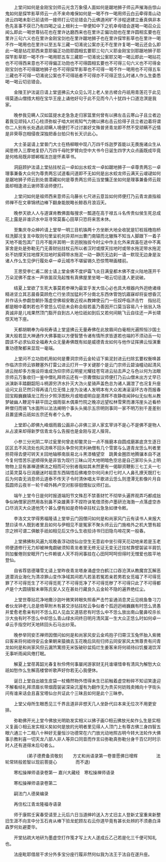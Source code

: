 <!-- { "loadSidebar": true } -->
　　上堂问如何是金刚宝剑师云光含万象侵人面如何是踞地狮子师云声摧海岳惊山鬼如何是探竿影草师云一点不来命难保如何是一喝不作一喝用师云白云牵得青山动进云四喝未彰已前请师一接师打云切忌错会乃云佛道闲旷不涉程途建立垂真俱非本色先圣事不获已乃有四喝之设上根利士一举便知中下之机幸毋错会遂喝一喝召众云闻么即此一喝世尊拈花也在里许达磨西来也在里许正偏功勋也在里许圆相玄要也在里许三句六义也在里许金刚宝剑也在里许踞地狮子也在里许探竿影草也在里许一喝不作一喝用也在里许以至五车三藏一切淆讹公案亦无不在里许复喝一喝云还会么即此一喝是拈花耶西来意耶偏正功勋耶圆相玄要耶三句六义耶金刚宝剑耶踞地狮子耶探竿影草耶一喝不作一喝用耶五车三藏耶一切淆讹公案耶又喝一喝云即此一喝拈花也不可得西来意也不可得偏正功勋也不可得圆相玄要也不可得三句六义也不可得金刚宝剑也不可得踞地狮子也不可得探竿影草也不可得一喝不作一喝用也不可得五车三藏也不可得一切淆讹公案也不可得祇者不可得亦不可得正恁么时诸人作么生委悉喝一喝云切忌错会。

　　金陵王护法诞日请上堂竖拂云大众见么河上老人坐古槎合丹祇用青莲花于此见得莫道山僧措大相在宝华王座上诵他好句于此不见而今八十犹四十口道沧溟是我家。

　　晚参我见瞒人汉如篮提水走急急走归家篮里何曾有以拂左击云寒山子且立者边着我见顽钝人灯心柱须弥蚁子啮大树焉知气力微以拂右击云拾得子且立者边着将谓你二人别有长处遇此顽瞒人境便打不过讨甚好文殊普贤青龙即不然不受顽瞒不近情是非荣辱岂相侵夜深独把香台拍只有长天识此心。

　　大士圣诞请上堂普门大士在杨柳眼中现八万四千烁迦罗首能以无畏施诸众生从闻思修入三摩地复舒八万四千母陀罗臂向空中大书今日诞生四字大众点画既成毕竟是何格局既非邯郸楷法岂是怀素草书。

　　洞庭顾护法请上堂拈拄杖云一卓如出水蛟龙一卓如踞地狮子一卓尊贵两忘一卓理事兼备大众何为尊贵两忘试道看问道即不无如何是出水蛟龙师云满天云叆叇如何是踞地狮子师云到处兽潜藏如何是尊贵两忘师云当堂慵正坐如何是理事兼备师云觌面却相逢进云谢师答话师便打。

　　上堂问如何是祖师西来意师云乌藤长七尺进云意旨如何师便打乃云青龙直指祖师禅不在文章锦绣边棒下翻身能脱略长鲸吞月浪滔天。

　　晚参天欲人人与道谋肯教佛面每搜求一瓢道在高于禄五斗名传贵似侯生死总成花上露是非谁识水中沤寻常莫畜心田草只恐将来苦未休。

　　至集庆寺众绅衿请上堂举一明三目机铢两十方坐断大地全收犹是钉桩摇橹抱桥柱洗脚况复言中取则句里呈机何异郑州出曹门南辕而北辙殊不知当人脚跟下一着子天地不能包其广日月不能并其明一言迥脱独拔今时尘中作主化外来宾虽在途中不离家舍是处是弥勒无门无善财拈拄杖云所以者汉时或撑天拄地时或带水拖泥带水拖泥处不妨撑天拄地撑天拄地时奚碍带水拖泥一动一静历无边刹一语一默现无边身是汝诸人作么生见伊行履处卓一卓云城市不堪留锡久恐惊莺啭画楼前。

　　王思受李仁甫二居士请上堂金佛不度炉霜飞炎日满皇都木佛不度火陆地莲开千万朵泥佛不度水一声铁笛双凫起惟有真佛屋里坐喝一喝云切忌逢人更说破。

　　结夏上堂欲了生死大事莫若参禅为最宜乎发大信心必也具大根器内外迥绝诸缘精进坚立其志晨昏莫顾危亡行坐须加猛利不分南北东西休管饱饥寤寐却将妄想昏沉并作话头参觑忽朝扑落虚空佛祖安敢近视从教婢使云门一任奴呼临济击竹　指拈花都是眼中着刺若也不曾恁么切忌未会称会般若虽乃善因开口莫当容易八十翁翁入场真诚非是儿戏果然顶门豁开自到古人地位祇如到后又若何间眺飞云自往还一声长啸惊天地下座。

　　天都胡朝奉为母祝寿请上堂竖拂云无量寿佛在此放眉间白毫相光遍照恒沙国土演大般若显大神通作大佛事能以方便智慧令诸有情所求皆遂若也端的不须动舌一句圆该不必求仙双全福寿大众无量寿佛既有如是威德青龙如何与他作证挥拂云恒演重重功德聚都来显现一毫端。

　　上堂问不立功勋机用如何是曹洞宗师云金轮诏下紫泥封进云扫除玄要权衡唤甚作临济宗师云铁鞭塞外打雷公进云打开一字关键那个是云门宗师云碧油幢动起清风进云抛却多方施设将谁成沩仰宗师云明星光耀挂苍穹进云拈去声之与色以何为法眼宗师云万象收归一鉴中僧礼拜师云还有一宗聻僧拟议师便打乃云山僧未出方丈早已派演新丰踏翻韶阳斗柄源穷济水扑灭大沩火星骑声盖色总为诸人漏泄了也况复升座设问又且茫然只得再请几位无情上座为汝诸人发明本有大众淞涛滚滚环古寺而报春回宝殿巍巍镇龙江而分夕照浮图秋月或暗或明自是清辉不夜静夜闻钟似无似有从教梦破幽人鞭泥牛耕平田之烟雨驱木偶乘竹院之晚凉远望松林雪霁而瀑泻崖头近看桥畔僧归而锡飞水面所以法法阐明个事头头揭示五宗明则事同一家不明万别千差差别且置竖拂云祇如五宗还有者个么参。

　　上堂即心即佛九峰烟雨眉公画非心非佛三泖人家玄宰诗不是心不是佛不是物人从占波来却得新罗信青龙与么告报也是金刚与泥人揩背。

　　小参三分光阴二早过瓮里何曾走却鳖灵台一点不揩磨本自圆成磨甚底贪生逐日区区去不风流处也风流唤不回头争奈何灵利衲僧有几个雪窦与么道青龙恁么判者里担荷得去便可转天关回地轴移南辰易北斗黑漆桶望空　跳黄金圈匝地腾骧本自不迷今复何悟苦乐逆顺得失是非皆为现行三昧山河大地明暗色空总是自己家珍头头上明物物上显有甚禅道佛法之相而可分别者哉如其未然更有一偈聊资鞭影三七工夫一七过英灵莫与日消磨迷时祖意东西隔悟后佛难奈尔何问未打七时人人鼻孔撩天既打七后为何杳无消息师云道泰不传天子令时清休唱太平歌进云恁么则澄潭无影像片月自孤圆师云夜半一轮千嶂外韩卢空对影徘徊僧拟议师打出。

　　端午上堂今日是何时报道端阳节文殊忍不禁善财忙不彻举头遍界观弄巧都成拙争似衲僧家迥然用各别鼻不染雄黄手不捏符诀笔借须弥卢墨研沧海渤一点落虚空赤口尽消灭大众道他凭个甚么便有如是奇特卓拄杖云急急如律令敕。

　　李洛文文学得男福隆请上堂举云门因僧问如何是和尚家风门云有读书人来报大慧曰读书人既到者里且如何与伊相见不是冤家不聚头师云云门施格外之机大慧有超宗之辨可谓二俱敏手祇如相见后又作么生收拾诗书归旧隐鸟啼花笑一般春。

　　上堂拂拂秋风遍九垓晚香浮动绕仙台空生无意岩中坐引得天花动地来若是玉老师便道修行无力却被神鬼觑破须知青龙者里无修无证无变无迁拄杖靠壁袈裟半肩饥则加餐倦则安眠开门七件赖彼人天不将闲事挂在心田阿呵呵但得时无憎爱也胜平地登仙。

　　自省荐慈德璠雪尢请上堂昨夜青龙塔身涌虚空白鹤江口吞沧溟从教魔宫瓦解恶道潜消业海化为清凉罪山变作净域其间若凡若圣若冤若亲若男若女觅福了不可得觅罪了不可得觅生了不可得觅死了不可得觅净了不可得觅秽了不可得只此了不可得都卢是个大圆镜智未审陈氏安人又在甚处行藏良久云金轮不隐的遍界绝红尘。

　　上堂世尊拈花净地撒沙迦叶微笑转眼失照香严击竹妄通消息灵云见桃鱼鲁刁刀者伙龙钟老儿总是倚草附木有甚交涉拈拄杖云争似者个孤迥迥峭巍巍有时恁么贤愚并爱愈老愈亲有时不恁么扣人见血又道慈悲有时恁么中不恁么放出南山鳖鼻咬杀长沙大虫有时不恁么中却恁么青山绿水间终日明月清风富一生大众正恁么时如何卓一卓云手指空时天地转回头石马出纱笼。

　　晚参举同安丕禅师因僧问如何是和尚家风安云金鸡抱子归霄汉玉兔怀胎入紫微曰客来将何祗待安云金果朝来猿摘去玉花晚后凤衔归师云同安家风太煞尊贵有问青龙如何是和尚家风但云漏笊篱捞无米饭破砂盆捣烂生姜客来将何祗待曰饥餐渴饮浑无事听雨闻风倦打眠。

　　解夏上堂荏苒韶光春复秋伶俜何事屡闲游家财无托谁堪惜幸有清风为解愁大众祇如愁作么生解高楼曾听歌声好你若无心我便休。

　　诞日上堂自出娘生皮袋一杖翛然物外悟得未生已前触着虚空粉碎不知诏笑逢迎不解看经礼拜须眉长带烟霞袈裟深染沆瀣有为翻作无为贵买何妨贱卖摊向十字街头问有谁来话会且喜宝塔仙台共证此个三昧且如何是此个三昧参。

　　上堂父母所生眼悉见三千界且道非非想天几人坐卧代曰本来无位次不用更安排。

　　弥勒佛开光上堂今佛放光明助发实相义以拂子画○相云拂放光矣作么生是实相义复画⊙相云发实相义矣如何是放的光明者里见得人人顶门上有尊古佛三身四智五眼六通三十二相八十种好无量恒沙功德常在六门放光动地照古明今转大法轮作大佛事示教利喜一切天龙八部人非人等异口同音而作言曰弥勒真弥勒分身千百亿时时示时人还有道得末后句者么。

　　　　　(弟子德费备资敬刻
　　方丈和尚语录第一卷普愿佛日增辉
　　　　法轮常转般若智以现前菩提心
　　　　而不退)

　　寒松操禅师语录卷第一
嘉兴大藏经　寒松操禅师语录


　　寒松操禅师语录卷第二

　　嗣法门人德昊编录

　　再住松江青龙隆福寺语录

　　师于康熙壬寅春受请至上元后六日当道绅衿送入方丈旧主人登新丈室重来新整旧生涯不向言中分玉石肯从棒下验龙蛇顾左右云你道毕竟有甚长处辨的不须悬白泽森罗何处避菱华。

　　开堂拈疏大地研为墨虚空打作笺才写上大人遂成丘乙己若是化三千便可知礼也。

　　法座毗耶借居干求分外多宝分座行履非然何似我为法王于法自在遂升座。


